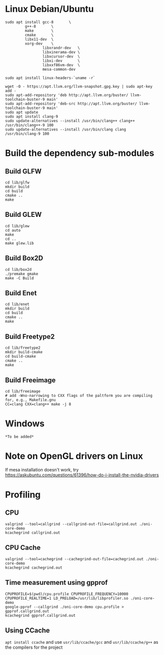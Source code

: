 # Linux Debian/Ubuntu
```
sudo apt install gcc-8 		 \
		 g++-8		 \
		 make		 \
		 cmake 		 \
		 libx11-dev	 \
		 xorg-dev	 \
                 libxrandr-dev   \
                 libxinerama-dev \
                 libxcursor-dev  \
                 libxi-dev       \
                 libxxf86vm-dev  \
                 mesa-common-dev

sudo apt install linux-headers-`uname -r`

wget -O - https://apt.llvm.org/llvm-snapshot.gpg.key | sudo apt-key add -
sudo apt-add-repository 'deb http://apt.llvm.org/buster/ llvm-toolchain-buster-9 main'
sudo apt-add-repository 'deb-src http://apt.llvm.org/buster/ llvm-toolchain-buster-9 main'
sudo apt update
sudo apt install clang-9
sudo update-alternatives --install /usr/bin/clang++ clang++ /usr/bin/clang++-9 100
sudo update-alternatives --install /usr/bin/clang clang /usr/bin/clang-9 100
```
# Build the dependency sub-modules
## Build GLFW
```
cd lib/glfw
mkdir build
cd build
cmake ..
make
```
## Build GLEW
```
cd lib/glew
cd auto
make
cd ..
make glew.lib
```
## Build Box2D
```
cd lib/box2d
./premake gmake
make -C Build
```
## Build Enet
```
cd lib/enet
mkdir build
cd build
cmake ..
make
```
## Build Freetype2
```
cd lib/freetype2
mkdir build-cmake
cd build-cmake
cmake ..
make
```
## Build Freeimage
```
cd lib/freeimage
# add -Wno-narrowing to CXX flags of the paltform you are compiling for, e.g., Makefile.gnu
CC=clang CXX=clang++ make -j 8
```
# Windows
```
*To be added*
```
# Note on OpenGL drivers on Linux
If mesa installation doesn't work, try https://askubuntu.com/questions/61396/how-do-i-install-the-nvidia-drivers

# Profiling
## CPU
```
valgrind --tool=callgrind --callgrind-out-file=callgrind.out ./oni-core-demo
kcachegrind callgrind.out
```

## CPU Cache
```
valgrind --tool=cachegrind --cachegrind-out-file=cachegrind.out ./oni-core-demo
kcachegrind cachegrind.out
```

## Time measurement using gpprof
```
CPUPROFILE=$(pwd)/cpu.profile CPUPROFILE_FREQUENCY=10000 CPUPROFILE_REALTIME=1 LD_PRELOAD=/usr/lib/libprofiler.so ./oni-core-demo
google-pprof --callgrind ./oni-core-demo cpu.profile > gpprof.callgrind.out
kcachegrind gpprof.callgrind.out

```

## Using CCache
`apt install ccache`
and use `usr/lib/ccache/gcc` and `usr/lib/ccache/g++` as the compilers for the project

